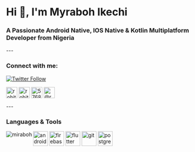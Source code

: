 <h1 align="left">Hi 👋, I'm Myraboh Ikechi</h1>
<h3 align="left">A Passionate Android Native, IOS Native & Kotlin Multiplatform Developer from Nigeria</h3>
---

### Connect with me:  

[![Twitter Follow](https://img.shields.io/twitter/follow/myrabohoscar?color=1DA1F2&logo=twitter&style=for-the-badge)](https://twitter.com/intent/follow?original_referer=https%3A%2F%2Fgithub.com%2FMyrabo&screen_name=myrabohoscar)
<p align="left">
<a href="https://twitter.com/myrabohoscar" target="blank"><img align="center" src="https://cdn.jsdelivr.net/npm/simple-icons@3.0.1/icons/twitter.svg" alt="rohitsurw" height="30" width="30" /></a>
<a href="https://linkedin.com/in/miraboh" target="blank"><img align="center" src="https://cdn.jsdelivr.net/npm/simple-icons@3.0.1/icons/linkedin.svg" alt="rohitss5" height="30" width="30" /></a>
<a href="https://stackoverflow.com/users/9211859" target="blank"><img align="center" src="https://cdn.jsdelivr.net/npm/simple-icons@3.0.1/icons/stackoverflow.svg" alt="5768459" height="30" width="30" /></a>
<a href="https://www.upwork.com/freelancers/~01bec4c94711ab5926" target="blank"><img align="center" src="https://cdn.jsdelivr.net/npm/simple-icons@3.0.1/icons/upwork.svg" alt="@rohitss" height="30" width="30" /></a>
</p>
---


### Languages & Tools
<p><img align="left" src="https://github-readme-stats.vercel.app/api/top-langs/?username=miraboh&layout=compact" alt="miraboh" /></p> 
<p align="left">
  <img src="https://www.vectorlogo.zone/logos/android/android-icon.svg" alt="android" width="40" height="40"/> 
  <img src="https://www.vectorlogo.zone/logos/firebase/firebase-icon.svg" alt="firebase" width="40" height="40"/> 
  <img src="https://www.vectorlogo.zone/logos/flutterio/flutterio-icon.svg" alt="flutter" width="40" height="40"/>
  <img src="https://www.vectorlogo.zone/logos/git-scm/git-scm-icon.svg" alt="git" width="40" height="40"/> 
  <img src="https://www.vectorlogo.zone/logos/postgresql/postgresql-icon.svg" alt="postgresql" width="40" height="40"/> 
</p>
